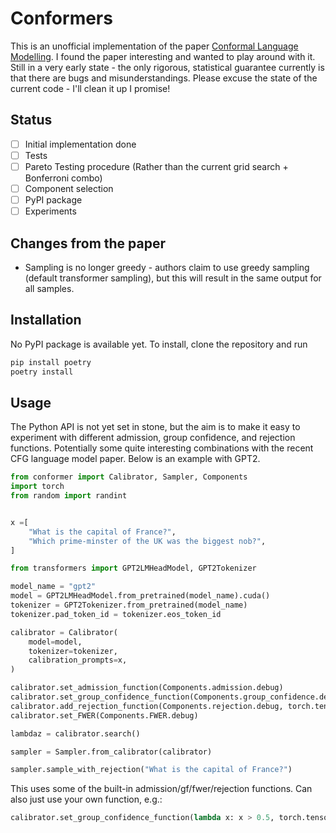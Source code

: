 # Conformers

This is an unofficial implementation of the paper [Conformal Language Modelling](https://arxiv.org/abs/2306.10193).
I found the paper interesting and wanted to play around with it.
Still in a very early state - the only rigorous, statistical guarantee currently is that there are bugs and misunderstandings.
Please excuse the state of the current code - I'll clean it up I promise!

## Status

- [ ] Initial implementation done
- [ ] Tests
- [ ] Pareto Testing procedure (Rather than the current grid search + Bonferroni combo)
- [ ] Component selection
- [ ] PyPI package
- [ ] Experiments

## Changes from the paper

- Sampling is no longer greedy - authors claim to use greedy sampling (default transformer sampling), but this will result in the same output for all samples.


## Installation

No PyPI package is available yet. To install, clone the repository and run

```bash
pip install poetry
poetry install
```

## Usage

The Python API is not yet set in stone, but the aim is to make it easy to experiment with different admission, group confidence, and rejection functions.
Potentially some quite interesting combinations with the recent CFG language model paper.
Below is an example with GPT2.

```python
from conformer import Calibrator, Sampler, Components
import torch
from random import randint


x =[
    "What is the capital of France?",
    "Which prime-minster of the UK was the biggest nob?",
] 

from transformers import GPT2LMHeadModel, GPT2Tokenizer

model_name = "gpt2"
model = GPT2LMHeadModel.from_pretrained(model_name).cuda()
tokenizer = GPT2Tokenizer.from_pretrained(model_name)
tokenizer.pad_token_id = tokenizer.eos_token_id

calibrator = Calibrator(
    model=model,
    tokenizer=tokenizer,
    calibration_prompts=x,
)

calibrator.set_admission_function(Components.admission.debug)
calibrator.set_group_confidence_function(Components.group_confidence.debug, torch.tensor([0.1, 0.5, 1]))
calibrator.add_rejection_function(Components.rejection.debug, torch.tensor([0.1, 0.5, 1]))
calibrator.set_FWER(Components.FWER.debug)

lambdaz = calibrator.search()

sampler = Sampler.from_calibrator(calibrator)

sampler.sample_with_rejection("What is the capital of France?")
```

This uses some of the built-in admission/gf/fwer/rejection functions. Can also just use your own function, e.g.:

```python
calibrator.set_group_confidence_function(lambda x: x > 0.5, torch.tensor([0.1, 0.5, 1]))
```
